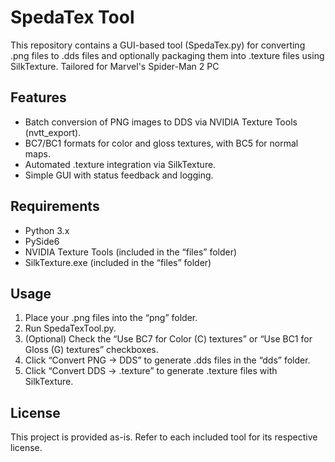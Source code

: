 # SpedaTex Tool

This repository contains a GUI-based tool (SpedaTex.py) for converting .png files to .dds files and optionally packaging them into .texture files using SilkTexture. Tailored for Marvel's Spider-Man 2 PC

## Features
- Batch conversion of PNG images to DDS via NVIDIA Texture Tools (nvtt_export).
- BC7/BC1 formats for color and gloss textures, with BC5 for normal maps.
- Automated .texture integration via SilkTexture.
- Simple GUI with status feedback and logging.

## Requirements
- Python 3.x
- PySide6
- NVIDIA Texture Tools (included in the “files” folder)
- SilkTexture.exe (included in the “files” folder)

## Usage
1. Place your .png files into the “png” folder.
2. Run SpedaTexTool.py.  
3. (Optional) Check the “Use BC7 for Color (C) textures” or “Use BC1 for Gloss (G) textures” checkboxes.
4. Click “Convert PNG -> DDS” to generate .dds files in the “dds” folder.
5. Click “Convert DDS -> .texture” to generate .texture files with SilkTexture.

## License
This project is provided as-is. Refer to each included tool for its respective license.
